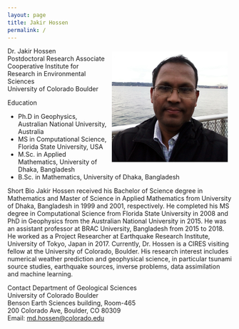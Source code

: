 ```yaml
---
layout: page
title: Jakir Hossen
permalink: /
---
```

<!--{% include image.html url="/images/my_photo.jpg" caption="My photo." width=50 align="right" %}-->
<!--img style="padding: 20px; " src="/images/my_photo1.png" alt="My photo" width="360" align="right"-->

<img style="float: right; padding: 10px; width:260px; object-fit: cover;" src="/images/my_photo1.png" alt="My photo" >

Dr. Jakir Hossen<br>
Postdoctoral Research Associate<br>
Cooperative Institute for Research in Environmental Sciences<br>
University of Colorado Boulder<br>

<sc>Education</sc>
<ul>
  <li>Ph.D in Geophysics, Australian National University, Australia</li>
  <li>MS in Computational Science, Florida State University, USA</li>
  <li>M.Sc. in Applied Mathematics, University of Dhaka, Bangladesh</li>
  <li>B.Sc. in Mathematics, University of Dhaka, Bangladesh</li>
</ul> 

<sc>Short Bio</sc>
Jakir Hossen received his Bachelor of Science degree in Mathematics and Master of Science in Applied Mathematics from University of Dhaka, Bangladesh in 1999 and 2001, respectively. He completed his MS degree in Computational Science from Florida State University in 2008 and PhD in Geophysics from the Australian National University in 2015. He was an assistant professor at BRAC University, Bangladesh from 2015 to 2018. He worked as a Project Researcher at Earthquake Research Institute, University of Tokyo, Japan in 2017. Currently, Dr. Hossen is a CIRES visiting fellow at the University of Colorado, Boulder. His research interest includes numerical weather prediction and geophysical science, in particular tsunami source studies, earthquake sources, inverse problems, data assimilation  and machine learning. 

<sc>Contact</sc>
Department of Geological Sciences<br>
University of Colorado Boulder<br>
Benson Earth Sciences building, Room-465<br>
200 Colorado Ave, Boulder, CO 80309<br>
Email: <a href="mailto:md.hossen@colorado.edu"><span style="color: red">md.hossen@colorado.edu</span> </a><br>

<!--### Appointments
<ul>
  <li>2018-present: CIRES Visiting Fellow, University of Colorado Boulder, USA</li>	
  <li>2017-2018: Project Researcher, University of Tokyo, Japan</li>
  <li>2015-2018: Assistant Professor in Mathematics, BRAC University, Bangladesh</li>
  <li>2009-2011: Senior Lecturer in Mathematics, BRAC University, Bangladesh</li>
  <li>2002-2006: Lecturer in Mathematics, BRAC University, Bangladesh</li>
</ul>
-->


